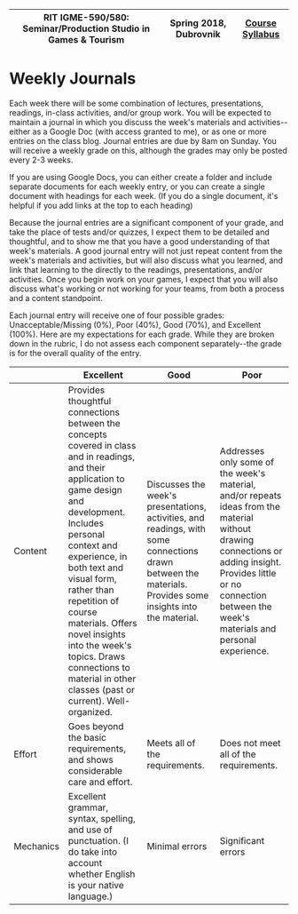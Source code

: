 |  RIT IGME-590/580: Seminar/Production Studio in Games & Tourism | Spring 2018, Dubrovnik | [Course Syllabus](README.md) |
|----|----|----|

# Weekly Journals

Each week there will be some combination of lectures, presentations, readings, in-class activities, and/or group work. You will be expected to maintain a journal in which you discuss the week's materials and activities--either as a Google Doc (with access granted to me), or as one or more entries on the class blog. Journal entries are due by 8am on Sunday. You will receive a weekly grade on this, although the grades may only be posted every 2-3 weeks. 

If you are using Google Docs, you can either create a folder and include separate documents for each weekly entry, or you can create a single document with headings for each week. (If you do a single document, it's helpful if you add links at the top to each heading)

Because the journal entries are a significant component of your grade, and take the place of tests and/or quizzes, I expect them to be detailed and thoughtful, and to show me that you have a good understanding of that week's materials. A good journal entry will not just repeat content from the week's materials and activities, but will also discuss what you learned, and link that learning to the directly to the readings, presentations, and/or activities. Once you begin work on your games, I expect that you will also discuss what's working or not working for your teams, from both a process and a content standpoint. 

Each journal entry will receive one of four possible grades: Unacceptable/Missing (0%), Poor (40%), Good (70%), and Excellent (100%). Here are my expectations for each grade. While they are broken down in the rubric, I do not assess each component separately--the grade is for the overall quality of the entry. 

| | Excellent | Good | Poor |
|---|---|---|---|
|Content| Provides thoughtful connections between the concepts covered in class and in readings, and their application to game design and development. Includes personal context and experience, in both text and visual form, rather than repetition of course materials. Offers novel insights into the week's topics. Draws connections to material in other classes (past or current). Well-organized. | Discusses the week's presentations, activities, and readings, with some connections drawn between the materials. Provides some insights into the material. | Addresses only some of the week's material, and/or repeats ideas from the material without drawing connections or adding insight. Provides little or no connection between the week's materials and personal experience. |
|Effort| Goes beyond the basic requirements, and shows considerable care and effort. | Meets all of the requirements. | Does not meet all of the requirements. |
|Mechanics| Excellent grammar, syntax, spelling, and use of punctuation. (I do take into account whether English is your native language.)| Minimal errors | Significant errors |
